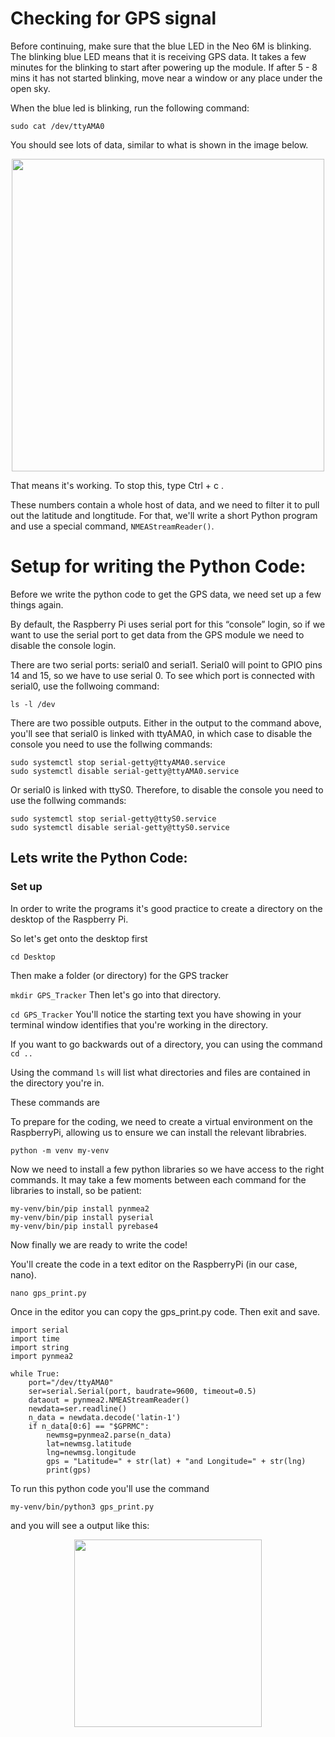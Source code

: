 # Checking for GPS signal

Before continuing, make sure that the blue LED in the Neo 6M is blinking. The blinking blue LED
means that it is receiving GPS data. It takes a few minutes for the blinking to start after powering up the module. If after 5 - 8 mins it has not started blinking, move near a window or any place under the open sky. 

When the blue led is blinking, run the following command:

`
sudo cat /dev/ttyAMA0
`

You should see lots of data, similar to what is shown in the image below. 

<p align="center">
<img src="./Images/GPS_data.png" width="500">
</p>

That means it's working. To stop this, type Ctrl + c .

These numbers contain a whole host of data, and we need to filter it to pull out the latitude and longtitude. For that, we'll write a short Python program and use a special command, `NMEAStreamReader()`.

# Setup for writing the Python Code:

Before we write the python code to get the GPS data, we need set up a few things again.

By default, the Raspberry Pi uses serial port for this “console” login, so if we want to use the serial port to get data from the GPS module we need to disable the console login.

There are two serial ports: serial0 and serial1. Serial0 will point to GPIO pins 14 and 15, so we have to use serial 0. To see which port is connected with serial0, use the follwoing command:

`
ls -l /dev
`

There are two possible outputs. Either in the output to the command above, you'll see that serial0 is linked with ttyAMA0, in which case to disable the console you need to use the follwing commands:

```
sudo systemctl stop serial-getty@ttyAMA0.service
sudo systemctl disable serial-getty@ttyAMA0.service
```

Or serial0 is linked with ttyS0. Therefore, to disable the console you need to use the follwing commands:

```
sudo systemctl stop serial-getty@ttyS0.service
sudo systemctl disable serial-getty@ttyS0.service
```

## Lets write the Python Code:

### Set up

In order to write the programs it's good practice to create a directory on the desktop of the Raspberry Pi.

So let's get onto the desktop first

`
cd Desktop
`

Then make a folder (or directory) for the GPS tracker

`
mkdir GPS_Tracker
`
Then let's go into that directory.

`
cd GPS_Tracker
`
You'll notice the starting text you have showing in your terminal window identifies that you're working in the directory. 

If you want to go backwards out of a directory, you can using the command
`
cd ..
`

Using the command 
`
ls
` 
will list what directories and files are contained in the directory you're in.

These commands are 

To prepare for the coding, we need to create a virtual environment on the RaspberryPi, allowing us to ensure we can install the relevant librabries.

`
python -m venv my-venv
`

Now we need to install a few python libraries so we have access to the right commands. It may take a few moments between each command for the libraries to install, so be patient:

```
my-venv/bin/pip install pynmea2
my-venv/bin/pip install pyserial
my-venv/bin/pip install pyrebase4
```

Now finally we are ready to write the code! 

You'll create the code in a text editor on the RaspberryPi (in our case, nano). 

`
nano gps_print.py
`

Once in the editor you can copy the gps_print.py code. Then exit and save.

```
import serial
import time
import string
import pynmea2

while True:
	port="/dev/ttyAMA0"
	ser=serial.Serial(port, baudrate=9600, timeout=0.5)
	dataout = pynmea2.NMEAStreamReader()
	newdata=ser.readline()
	n_data = newdata.decode('latin-1')
	if n_data[0:6] == "$GPRMC":
		newmsg=pynmea2.parse(n_data)
		lat=newmsg.latitude
		lng=newmsg.longitude
		gps = "Latitude=" + str(lat) + "and Longitude=" + str(lng)
		print(gps)
```

To run this python code you'll use the command

`
my-venv/bin/python3 gps_print.py
`

and you will see a output like this:

<p align="center">
<img src="./Images/Print_gps.png" width="300">
</p>


